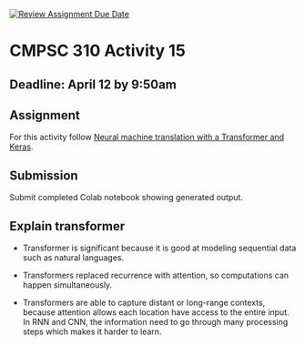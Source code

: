 [![Review Assignment Due Date](https://classroom.github.com/assets/deadline-readme-button-24ddc0f5d75046c5622901739e7c5dd533143b0c8e959d652212380cedb1ea36.svg)](https://classroom.github.com/a/ymop5HUw)
# CMPSC 310 Activity 15

## Deadline: April 12 by 9:50am

## Assignment

 For this activity follow [Neural machine translation with a Transformer and Keras](https://www.tensorflow.org/text/tutorials/transformer).

## Submission

Submit completed Colab notebook showing generated output.

## Explain transformer

- Transformer is significant because it is good at modeling sequential data such as natural languages.

- Transformers replaced recurrence with attention, so computations can happen simultaneously.

- Transformers are able to capture distant or long-range contexts, because attention allows each location have access to the entire input. In RNN and CNN, the information need to go through many processing steps which makes it harder to learn.
